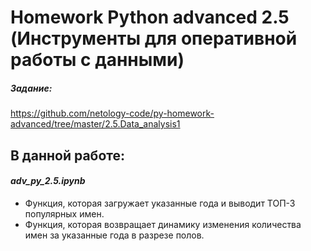 # Homework Python advanced 2.5 (Инструменты для оперативной работы с данными)

##### Задание: 
https://github.com/netology-code/py-homework-advanced/tree/master/2.5.Data_analysis1

## В данной работе:

#### ***adv_py_2.5.ipynb***
* Функция, которая загружает указанные года и выводит ТОП-3 популярных имен.
* Функция, которая возвращает динамику изменения количества имен за указанные года в разрезе полов.